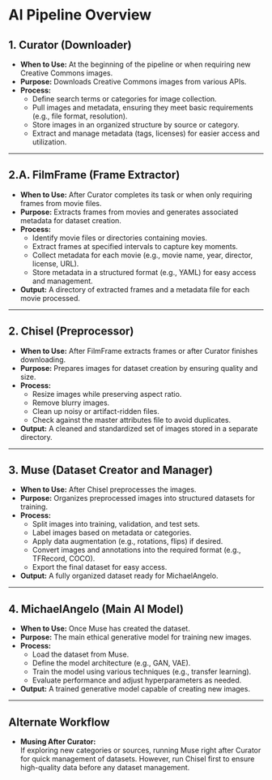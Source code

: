 # AI Pipeline Overview

## 1. Curator (Downloader)

- **When to Use:** At the beginning of the pipeline or when requiring new Creative Commons images.  
- **Purpose:** Downloads Creative Commons images from various APIs.  
- **Process:**  
  - Define search terms or categories for image collection.  
  - Pull images and metadata, ensuring they meet basic requirements (e.g., file format, resolution).  
  - Store images in an organized structure by source or category.  
  - Extract and manage metadata (tags, licenses) for easier access and utilization.

---

## 2.A. FilmFrame (Frame Extractor)

- **When to Use:** After Curator completes its task or when only requiring frames from movie files.  
- **Purpose:** Extracts frames from movies and generates associated metadata for dataset creation.  
- **Process:**  
  - Identify movie files or directories containing movies.  
  - Extract frames at specified intervals to capture key moments.  
  - Collect metadata for each movie (e.g., movie name, year, director, license, URL).  
  - Store metadata in a structured format (e.g., YAML) for easy access and management.  
- **Output:** A directory of extracted frames and a metadata file for each movie processed.

---

## 2. Chisel (Preprocessor)

- **When to Use:** After FilmFrame extracts frames or after Curator finishes downloading.  
- **Purpose:** Prepares images for dataset creation by ensuring quality and size.  
- **Process:**  
  - Resize images while preserving aspect ratio.  
  - Remove blurry images.  
  - Clean up noisy or artifact-ridden files.  
  - Check against the master attributes file to avoid duplicates.  
- **Output:** A cleaned and standardized set of images stored in a separate directory.

---

## 3. Muse (Dataset Creator and Manager)

- **When to Use:** After Chisel preprocesses the images.  
- **Purpose:** Organizes preprocessed images into structured datasets for training.  
- **Process:**  
  - Split images into training, validation, and test sets.  
  - Label images based on metadata or categories.  
  - Apply data augmentation (e.g., rotations, flips) if desired.  
  - Convert images and annotations into the required format (e.g., TFRecord, COCO).  
  - Export the final dataset for easy access.  
- **Output:** A fully organized dataset ready for MichaelAngelo.

---

## 4. MichaelAngelo (Main AI Model)

- **When to Use:** Once Muse has created the dataset.  
- **Purpose:** The main ethical generative model for training new images.  
- **Process:**  
  - Load the dataset from Muse.  
  - Define the model architecture (e.g., GAN, VAE).  
  - Train the model using various techniques (e.g., transfer learning).  
  - Evaluate performance and adjust hyperparameters as needed.  
- **Output:** A trained generative model capable of creating new images.

---

## Alternate Workflow

- **Musing After Curator:**  
  If exploring new categories or sources, running Muse right after Curator for quick management of datasets. However, run Chisel first to ensure high-quality data before any dataset management.

